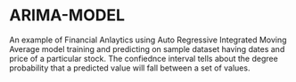 # ARIMA-MODEL
An example of Financial Anlaytics using Auto Regressive Integrated Moving Average model training and predicting on sample dataset having dates and price of a particular stock. The confiednce interval tells about the degree probability that a predicted value will fall between a set of values.
